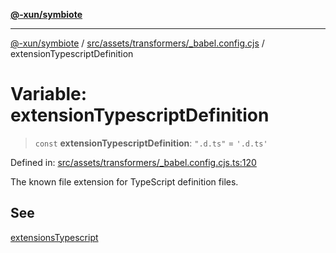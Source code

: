 [**@-xun/symbiote**](../../../../../README.md)

***

[@-xun/symbiote](../../../../../README.md) / [src/assets/transformers/\_babel.config.cjs](../README.md) / extensionTypescriptDefinition

# Variable: extensionTypescriptDefinition

> `const` **extensionTypescriptDefinition**: `".d.ts"` = `'.d.ts'`

Defined in: [src/assets/transformers/\_babel.config.cjs.ts:120](https://github.com/Xunnamius/symbiote/blob/d10510b26b60a15206271bb6da7ebcd862e067c4/src/assets/transformers/_babel.config.cjs.ts#L120)

The known file extension for TypeScript definition files.

## See

[extensionsTypescript](extensionsTypescript.md)
